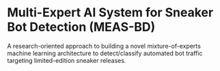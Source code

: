 # Multi-Expert AI System for Sneaker Bot Detection (MEAS-BD)
A research-oriented approach to building a novel mixture-of-experts machine learning architecture to detect/classify automated bot traffic targeting limited-edition sneaker releases.
